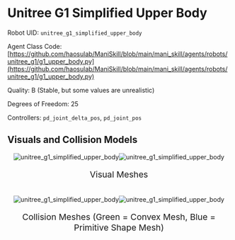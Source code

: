 <!-- THIS IS ALL GENERATED DOCUMENTATION via generate_robot_docs.py. DO NOT MODIFY THIS FILE DIRECTLY. -->

# Unitree G1 Simplified Upper Body

Robot UID: `unitree_g1_simplified_upper_body`

Agent Class Code: [https://github.com/haosulab/ManiSkill/blob/main/mani_skill/agents/robots/unitree_g1/g1_upper_body.py](https://github.com/haosulab/ManiSkill/blob/main/mani_skill/agents/robots/unitree_g1/g1_upper_body.py)

Quality: B (Stable, but some values are unrealistic)

Degrees of Freedom: 25

Controllers: `pd_joint_delta_pos`, `pd_joint_pos`

## Visuals and Collision Models

<div>
    <div style="max-width: 100%; display: flex; justify-content: center;">
        <img src="../_static/robot_images/unitree_g1_simplified_upper_body/front_visual.png" style='min-width:min(50%, 100px);max-width:50%;height:auto' alt="unitree_g1_simplified_upper_body">
        <img src="../_static/robot_images/unitree_g1_simplified_upper_body/side_visual.png" style='min-width:min(50%, 100px);max-width:50%;height:auto' alt="unitree_g1_simplified_upper_body">
    </div>
    <p style="text-align: center; font-size: 1.2rem;">Visual Meshes</p>
    <br/>
    <div style="max-width: 100%; display: flex; justify-content: center;">
        <img src="../_static/robot_images/unitree_g1_simplified_upper_body/front_collision.png" style='min-width:min(50%, 100px);max-width:50%;height:auto' alt="unitree_g1_simplified_upper_body">
        <img src="../_static/robot_images/unitree_g1_simplified_upper_body/side_collision.png" style='min-width:min(50%, 100px);max-width:50%;height:auto' alt="unitree_g1_simplified_upper_body">
    </div>
    <p style="text-align: center; font-size: 1.2rem;">Collision Meshes (Green = Convex Mesh, Blue = Primitive Shape Mesh)</p>
</div>
